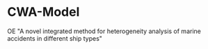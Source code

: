 # CWA-Model
OE "A novel integrated method for heterogeneity analysis of marine accidents in different ship types" 
